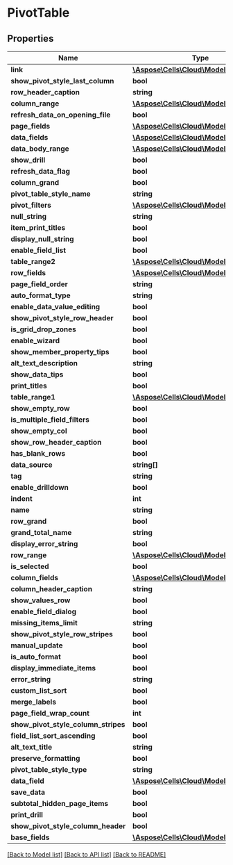 # PivotTable

## Properties
Name | Type | Description | Notes
------------ | ------------- | ------------- | -------------
**link** | [**\Aspose\Cells\Cloud\Model\Link**](Link.md) |  | [optional] 
**show_pivot_style_last_column** | **bool** |  | [optional] 
**row_header_caption** | **string** |  | [optional] 
**column_range** | [**\Aspose\Cells\Cloud\Model\CellArea**](CellArea.md) |  | [optional] 
**refresh_data_on_opening_file** | **bool** |  | [optional] 
**page_fields** | [**\Aspose\Cells\Cloud\Model\PivotField[]**](PivotField.md) |  | [optional] 
**data_fields** | [**\Aspose\Cells\Cloud\Model\PivotField[]**](PivotField.md) |  | [optional] 
**data_body_range** | [**\Aspose\Cells\Cloud\Model\CellArea**](CellArea.md) |  | [optional] 
**show_drill** | **bool** |  | [optional] 
**refresh_data_flag** | **bool** |  | [optional] 
**column_grand** | **bool** |  | [optional] 
**pivot_table_style_name** | **string** |  | [optional] 
**pivot_filters** | [**\Aspose\Cells\Cloud\Model\PivotFilter[]**](PivotFilter.md) |  | [optional] 
**null_string** | **string** |  | [optional] 
**item_print_titles** | **bool** |  | [optional] 
**display_null_string** | **bool** |  | [optional] 
**enable_field_list** | **bool** |  | [optional] 
**table_range2** | [**\Aspose\Cells\Cloud\Model\CellArea**](CellArea.md) |  | [optional] 
**row_fields** | [**\Aspose\Cells\Cloud\Model\PivotField[]**](PivotField.md) |  | [optional] 
**page_field_order** | **string** |  | [optional] 
**auto_format_type** | **string** |  | [optional] 
**enable_data_value_editing** | **bool** |  | [optional] 
**show_pivot_style_row_header** | **bool** |  | [optional] 
**is_grid_drop_zones** | **bool** |  | [optional] 
**enable_wizard** | **bool** |  | [optional] 
**show_member_property_tips** | **bool** |  | [optional] 
**alt_text_description** | **string** |  | [optional] 
**show_data_tips** | **bool** |  | [optional] 
**print_titles** | **bool** |  | [optional] 
**table_range1** | [**\Aspose\Cells\Cloud\Model\CellArea**](CellArea.md) |  | [optional] 
**show_empty_row** | **bool** |  | [optional] 
**is_multiple_field_filters** | **bool** |  | [optional] 
**show_empty_col** | **bool** |  | [optional] 
**show_row_header_caption** | **bool** |  | [optional] 
**has_blank_rows** | **bool** |  | [optional] 
**data_source** | **string[]** |  | [optional] 
**tag** | **string** |  | [optional] 
**enable_drilldown** | **bool** |  | [optional] 
**indent** | **int** |  | [optional] 
**name** | **string** |  | [optional] 
**row_grand** | **bool** |  | [optional] 
**grand_total_name** | **string** |  | [optional] 
**display_error_string** | **bool** |  | [optional] 
**row_range** | [**\Aspose\Cells\Cloud\Model\CellArea**](CellArea.md) |  | [optional] 
**is_selected** | **bool** |  | [optional] 
**column_fields** | [**\Aspose\Cells\Cloud\Model\PivotField[]**](PivotField.md) |  | [optional] 
**column_header_caption** | **string** |  | [optional] 
**show_values_row** | **bool** |  | [optional] 
**enable_field_dialog** | **bool** |  | [optional] 
**missing_items_limit** | **string** |  | [optional] 
**show_pivot_style_row_stripes** | **bool** |  | [optional] 
**manual_update** | **bool** |  | [optional] 
**is_auto_format** | **bool** |  | [optional] 
**display_immediate_items** | **bool** |  | [optional] 
**error_string** | **string** |  | [optional] 
**custom_list_sort** | **bool** |  | [optional] 
**merge_labels** | **bool** |  | [optional] 
**page_field_wrap_count** | **int** |  | [optional] 
**show_pivot_style_column_stripes** | **bool** |  | [optional] 
**field_list_sort_ascending** | **bool** |  | [optional] 
**alt_text_title** | **string** |  | [optional] 
**preserve_formatting** | **bool** |  | [optional] 
**pivot_table_style_type** | **string** |  | [optional] 
**data_field** | [**\Aspose\Cells\Cloud\Model\PivotField**](PivotField.md) |  | [optional] 
**save_data** | **bool** |  | [optional] 
**subtotal_hidden_page_items** | **bool** |  | [optional] 
**print_drill** | **bool** |  | [optional] 
**show_pivot_style_column_header** | **bool** |  | [optional] 
**base_fields** | [**\Aspose\Cells\Cloud\Model\PivotField[]**](PivotField.md) |  | [optional] 

[[Back to Model list]](../README.md#documentation-for-models) [[Back to API list]](../README.md#documentation-for-api-endpoints) [[Back to README]](../README.md)


